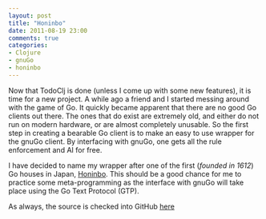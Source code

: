 ```yaml
---
layout: post
title: "Honinbo"
date: 2011-08-19 23:00
comments: true
categories: 
- Clojure
- gnuGo
- honinbo
---
```

Now that TodoClj is done (unless I come up with some new features), it is time for a new project. A while ago a friend and I started messing around with the game of Go.
It quickly became apparent that there are no good Go clients out there. The ones that do exist are extremely old, and either do not run on modern hardware, or are almost completely unusable. So the first step in creating a bearable Go client is to make an easy to use wrapper for the gnuGo client. By interfacing with gnuGo, one gets all the rule enforcement and AI for free.

I have decided to name my wrapper after one of the first (*founded in 1612*) Go houses in Japan, [Honinbo](http://en.wikipedia.org/wiki/Honinbo). This should be a good chance for me to practice some meta-programming as the interface with gnuGo will take place using the Go Text Protocol (GTP).

As always, the source is checked into GitHub [here](https://github.com/jjcomer/honinbo)
